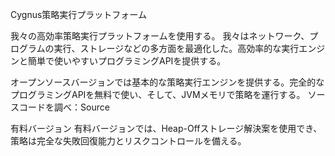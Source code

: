 
Cygnus策略実行プラットフォーム

我々の高効率策略実行プラットフォームを使用する。
我々はネットワーク、プログラムの実行、ストレージなどの多方面を最適化した。高効率的な実行エンジンと簡単で使いやすいプログラミングAPIを提供する。

オープンソースバージョンでは基本的な策略実行エンジンを提供する。完全的なプログラミングAPIを無料で使い、そして、JVMメモリで策略を運行する。
ソースコードを調べ：Source

有料バージョン
有料バージョンでは、Heap-Offストレージ解決案を使用でき、策略は完全な失敗回復能力とリスクコントロールを備える。
